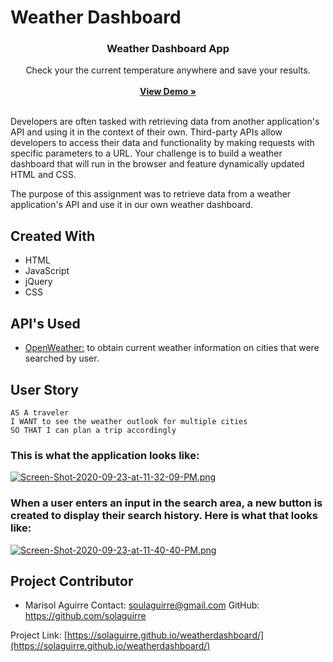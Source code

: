 # Weather Dashboard
<p align="center">
<i class="fas fa-globe-americas"></i>

  <h3 align="center"><strong>Weather Dashboard App</strong></h3>

  <p align="center">
    Check your the current temperature anywhere and save your results. 
    <br />
    <br />
    <a href="https://github.com/solaguirre/weatherdashboard/"><strong>View Demo »</strong></a>
    <br />
    <br />
   
  </p>
</p>

Developers are often tasked with retrieving data from another application's API and using it in the context of their own. Third-party APIs allow developers to access their data and functionality by making requests with specific parameters to a URL. Your challenge is to build a weather dashboard that will run in the browser and feature dynamically updated HTML and CSS.

The purpose of this assignment was to retrieve data from a weather  application's API and use it in our own weather dashboard.

## Created With

* HTML
* JavaScript
* jQuery
* CSS

## API's Used
* [OpenWeather:](https://openweathermap.org/) to obtain current weather information on cities that were searched by user. 

## User Story

```
AS A traveler
I WANT to see the weather outlook for multiple cities
SO THAT I can plan a trip accordingly
```

### This is what the application looks like:

[![Screen-Shot-2020-09-23-at-11-32-09-PM.png](https://i.postimg.cc/DfJmLg5L/Screen-Shot-2020-09-23-at-11-32-09-PM.png)](https://postimg.cc/hhnSqVkt)

### When a user enters an input in the search area, a new button is created to display their search history. Here is what that looks like: 

[![Screen-Shot-2020-09-23-at-11-40-40-PM.png](https://i.postimg.cc/28WT5Mtt/Screen-Shot-2020-09-23-at-11-40-40-PM.png)](https://postimg.cc/VdYXGGm9)

## Project Contributor

* Marisol Aguirre
Contact: soulaguirre@gmail.com
GitHub: https://github.com/solaguirre

Project Link: [https://solaguirre.github.io/weatherdashboard/](https://solaguirre.github.io/weatherdashboard/)



